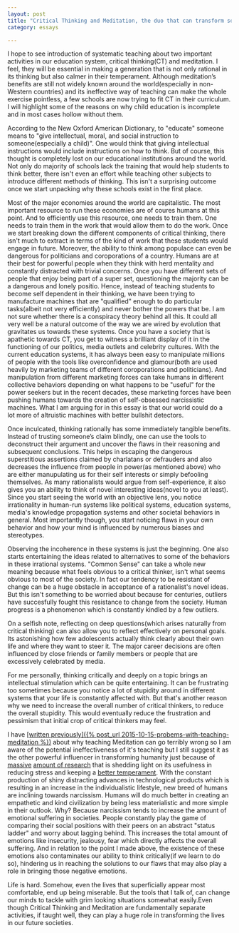 ```yaml
---
layout: post
title: "Critical Thinking and Meditation, the duo that can transform societies"
category: essays

---
```


I hope to see introduction of systematic teaching about two important activities in our education system, critical thinking(CT) and meditation. I feel, they will be essential in making a generation that is not only rational in its thinking but also calmer in their temperament. Although meditation’s benefits are still not widely known around the world(especially in non-Western countries) and its ineffective way of teaching can make the whole exercise pointless, a few schools are now trying to fit CT in their curriculum. I will highlight some of the reasons on why child education is incomplete and in most cases hollow without them. 

According to the New Oxford American Dictionary, to "educate" someone means to "give intellectual, moral, and social instruction to someone(especially a child)". One would think that giving intellectual instructions would include instructions on how to think. But of course, this thought is completely lost on our educational institutions around the world. Not only do majority of schools lack the training that would help students to think better, there isn't even an effort while teaching other subjects to introduce different methods of thinking. This isn't a surprising outcome once we start unpacking why these schools exist in the first place. 

Most of the major economies around the world are capitalistic. The most important resource to run these economies are of coures humans at this point. And to efficiently use this resource, one needs to train them. One needs to train them in the work that would allow them to do the work. Once we start breaking down the different components of critical thinking, there isn't much to extract in terms of the kind of work that these students would engage in future. Moreover, the ability to think among populace can even be dangerous for politicians and coroporations of a country. Humans are at their best for powerful people when they think with herd mentality and constantly distracted with trivial concerns. Once you have different sets of people that enjoy being part of a super set, questioning the majority can be a dangerous and lonely positio. Hence, instead of teaching students to become self dependent in their thinking, we have been trying to manufacture machines that are "qualified" enough to do particular tasks(albeit not very efficiently) and never bother the powers that be. I am not sure whether there is a conspiracy theory behind all this. It could all very well be a natural outcome of the way we are wired by evolution that gravitates us towards these systems. Once you have a society that is apathetic towards CT, you get to witness a brilliant display of it in the functioning of our politics, media outlets and celebrity cultures. With the current education systems, it has always been easy to manipulate millions of people with the tools like overconfidence and glamour(both are used heavily by marketing teams of different coroporations and politicians).  And manipulation from different marketing forces can take humans in different collective behaviors depending on what happens to be "useful" for the power seekers but in the recent decades, these marketing forces have been pushing humans towards the creation of self-obsessed narcissistic machines. What I am arguing for in this essay is that our world could do a lot more of altruistic machines with better bullshit detectors. 

Once inculcated, thinking rationally has some immediately tangible benefits. Instead of trusting someone’s claim blindly, one can use the tools to deconstruct their argument and uncover the flaws in their reasoning and subsequent conclusions. This helps in escaping the dangerous superstitious assertions claimed by charlatans or defrauders and also decreases the influence from people in power(as mentioned above) who are either manupulating us for their self interests or simply befooling themselves. As many rationalists would argue from self-experience, it also gives you an ability to think of novel interesting ideas(novel to you at least). Since you start seeing the world with an objective lens, you notice irrationality in human-run systems like political systems, education systems, media's knowledge propagation systems and other societal behaviors in general. Most importantly though, you start noticing flaws in your own behavior and how your mind is influenced by numerous biases and stereotypes. 


Observing the incoherence in these systems is just the beginning. One also starts entertaining the ideas related to alternatives to some of the behaviors in these irrational systems. "Common Sense" can take a whole new meaning because what feels obvious to a critical thinker, isn't what seems obvious to most of the society. In fact our tendency to be resistant of change can be a huge obstacle in acceptance of a rationalist's novel ideas. But this isn't something to be worried about because for centuries, outliers have succesfully fought this resistance to change from the society. Human progress is a phenomenon which is constantly kindled by a few outliers. 


On a selfish note, reflecting on deep questions(which arises naturally from critical thinking) can also allow you to reflect effectively on personal goals. Its astonishing how few adolescents actually think clearly about their own life and where they want to steer it. The major career decisions are often influenced by close friends or family members or people that are excessively celebrated by media. 

For me personally, thinking critically and deeply on a topic brings an intellectual stimulation which can be quite entertaining. It can be frustrating too sometimes because you notice a lot of stupidity around in different systems that your life is constantly affected with. But that's another reason why we need to increase the overall number of critical thinkers, to reduce the overall stupidity. This would eventually reduce the frustration and pessimism that initial crop of critical thinkers may feel. 

I have <u>[written previously]({% post_url  2015-10-15-probems-with-teaching-meditation %})</u> about why teaching Meditation can go terribly wrong so I am aware of the potential ineffectiveness of it's teaching but I still suggest it as the other powerful influencer in transforming humanity just because of <u>[massive](http://journals.lww.com/psychosomaticmedicine/Abstract/2003/07000/AlterationinBrain%20andImmuneFunctionProduced.14.aspx)</u> <u>[amount of research](http://www.ghpjournal.com/article/0163-8343%2895%2900025-M/abstract?cc=y=)</u> that is shedding light on its usefulness in reducing stress and keeping a <u>[better temperament](http://www.sciencedirect.com/science/article/pii/S016787600400162X)</u>. With the constant production of shiny distracting advances in technological products which is resulting in an increase in the individualistic lifestyle, new breed of humans are inclining towards narcissism. Humans will do much better in creating an empathetic and kind civilization by being less materialistic and more simple in their outlook. Why? Because narcissism tends to increase the amount of emotional suffering in societies. People constantly play the game of comparing their social positions with their peers on an abstract "status ladder" and worry about lagging behind. This increases the total amount of emotions like insecurity, jealousy, fear which directly affects the overall suffering. And in relation to the point I made above, the existence of these emotions also contaminates our ability to think critically(if we learn to do so), hindering us in reaching the solutions to our flaws that may also play a role in bringing those negative emotions. 

Life is hard. Somehow, even the lives that superficially appear most comfortable, end up being miserable. But the tools that I talk of, can change our minds to tackle with grim looking situations somewhat easily.Even though Critical Thinking and Meditation are fundamentally separate activities, if taught well, they can play a huge role in transforming the lives in our future societies. 
